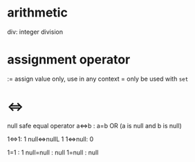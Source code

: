 # arithmetic
div: integer division

# assignment operator
:=  assign value only, use in any context
= only be used with `set`

# <=>
null safe equal operator
a<=>b : a=b OR (a is null and b is null)

1<=>1: 1
null<=>nullL 1
1<=>null: 0

1=1 : 1
null=null : null
1=null : null
















